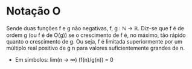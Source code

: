 # Notação O

Sende duas funções f e g não negativas, f, g : ℕ → ℝ. Diz-se que f é de ordem g (ou f é de O(g)) se o crescimento de f é, no máximo, tão rápido quanto o crescimento de g. Ou seja, f é limitada superiormente por um múltiplo real positivo de g n para valores suficientemente grandes de n.

- Em símbolos: lim(n → ∞) (f(n)/g(n)) = 0
